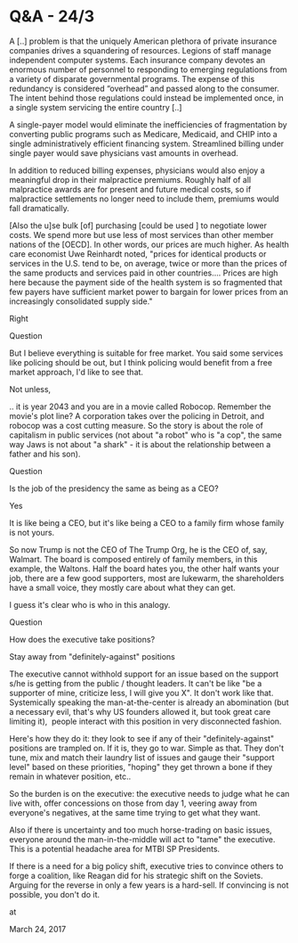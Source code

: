 # Q&A - 24/3
A [..] problem is that the uniquely American plethora of private insurance companies drives a squandering of resources. Legions of staff manage independent computer systems. Each insurance company devotes an enormous number of personnel to responding to emerging regulations from a variety of disparate governmental programs. The expense of this redundancy is considered “overhead” and passed along to the consumer. The intent behind those regulations could instead be implemented once, in a single system servicing the entire country [..]

A single-payer model would eliminate the inefficiencies of fragmentation by converting public programs such as Medicare, Medicaid, and CHIP into a single administratively efficient financing system. Streamlined billing under single payer would save physicians vast amounts in overhead.

In addition to reduced billing expenses, physicians would also enjoy a meaningful drop in their malpractice premiums. Roughly half of all malpractice awards are for present and future medical costs, so if malpractice settlements no longer need to include them, premiums would fall dramatically.

[Also the u]se bulk [of] purchasing [could be used ] to negotiate lower costs. We spend more but use less of most services than other member nations of the [OECD]. In other words, our prices are much higher. As health care economist Uwe Reinhardt noted, "prices for identical products or services in the U.S. tend to be, on average, twice or more than the prices of the same products and services paid in other countries…. Prices are high here because the payment side of the health system is so fragmented that few payers have sufficient market power to bargain for lower prices from an increasingly consolidated supply side."



Right



Question



But I believe everything is suitable for free market. You said some services like policing should be out, but I think policing would benefit from a free market approach, I'd like to see that.



Not unless,



.. it is year 2043 and you are in a movie called Robocop. Remember the movie's plot line? A corporation takes over the policing in Detroit, and robocop was a cost cutting measure. So the story is about the role of capitalism in public services (not about "a robot" who is "a cop", the same way Jaws is not about "a shark" - it is about the relationship between a father and his son).



Question

Is the job of the presidency the same as being as a CEO?

Yes

It is like being a CEO, but it's like being a CEO to a family firm whose family is not yours.

So now Trump is not the CEO of The Trump Org, he is the CEO of, say, Walmart. The board is composed entirely of family members, in this example, the Waltons. Half the board hates you, the other half wants your job, there are a few good supporters, most are lukewarm, the shareholders have a small voice, they mostly care about what they can get.

I guess it's clear who is who in this analogy.

Question

How does the executive take positions?

Stay away from "definitely-against" positions

The executive cannot withhold support for an issue based on the support s/he is getting from the public / thought leaders. It can't be like "be a supporter of mine, criticize less, I will give you X". It don't work like that. Systemically speaking the man-at-the-center is already an abomination (but a necessary evil, that's why US founders allowed it, but took great care limiting it),  people interact with this position in very disconnected fashion.

Here's how they do it: they look to see if any of their "definitely-against" positions are trampled on. If it is, they go to war. Simple as that. They don't tune, mix and match their laundry list of issues and gauge their "support level" based on these priorities, "hoping" they get thrown a bone if they remain in whatever position, etc..

So the burden is on the executive: the executive needs to judge what he can live with, offer concessions on those from day 1, veering away from everyone's negatives, at the same time trying to get what they want.

Also if there is uncertainty and too much horse-trading on basic issues, everyone around the man-in-the-middle will act to "tame" the executive. This is a potential headache area for MTBI SP Presidents.

If there is a need for a big policy shift, executive tries to convince others to forge a coalition, like Reagan did for his strategic shift on the Soviets. Arguing for the reverse in only a few years is a hard-sell. If convincing is not possible, you don't do it.








at

March 24, 2017















